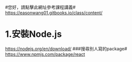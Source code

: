 #您好，請點擊此網址參考課程講義#
https://easonwang01.gitbooks.io/class/content/

# 1.安裝Node.js #
https://nodejs.org/en/download/
###搜尋別人寫的package#
https://www.npmjs.com/package/react
